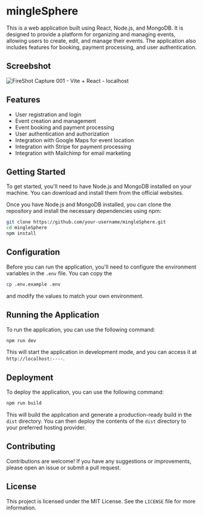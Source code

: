 # mingleSphere

This is a web application built using React, Node.js, and MongoDB. It is designed to provide a platform for organizing and managing events, allowing users to create, edit, and manage their events. The application also includes features for booking, payment processing, and user authentication.

## Screebshot

![FireShot Capture 001 - Vite + React - localhost](https://github.com/user-attachments/assets/2677692f-3f19-4117-8cb1-08fe0751ad13)


## Features

- User registration and login
- Event creation and management
- Event booking and payment processing
- User authentication and authorization
- Integration with Google Maps for event location
- Integration with Stripe for payment processing
- Integration with Mailchimp for email marketing

## Getting Started

To get started, you'll need to have Node.js and MongoDB installed on your machine. You can download and install them from the official websites.

Once you have Node.js and MongoDB installed, you can clone the repository and install the necessary dependencies using npm:

```bash
git clone https://github.com/your-username/mingleSphere.git
cd mingleSphere
npm install
```

## Configuration

Before you can run the application, you'll need to configure the environment variables in the `.env` file. You can copy the

```bash
cp .env.example .env
```

and modify the values to match your own environment.

## Running the Application

To run the application, you can use the following command:

```bash
npm run dev
```

This will start the application in development mode, and you can access it at `http://localhost:----`.

## Deployment

To deploy the application, you can use the following command:

```bash
npm run build
```

This will build the application and generate a production-ready build in the `dist` directory. You can then deploy the contents of the `dist` directory to your preferred hosting provider.

## Contributing

Contributions are welcome! If you have any suggestions or improvements,
please open an issue or submit a pull request.

## License

This project is licensed under the MIT License. See the `LICENSE` file for more information.

